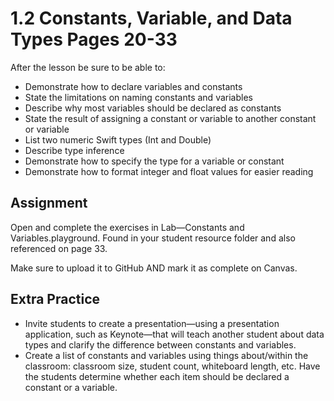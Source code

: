 #  1.2 Constants, Variable, and Data Types Pages 20-33 #

After the lesson be sure to be able to:
- Demonstrate how to declare variables and constants
- State the limitations on naming constants and variables
- Describe why most variables should be declared as constants
- State the result of assigning a constant or variable to another constant or variable
- List two numeric Swift types (Int and Double)
- Describe type inference
- Demonstrate how to specify the type for a variable or constant
- Demonstrate how to format integer and float values for easier reading

## Assignment ##

Open and complete the exercises in Lab—Constants and Variables.playground. Found in your student resource folder and also referenced on page 33.

Make sure to upload it to GitHub AND mark it as complete on Canvas.

## Extra Practice ##

- Invite students to create a presentation—using a presentation application, such as Keynote—that will teach another student about data types and clarify the difference between constants and variables.
- Create a list of constants and variables using things about/within the classroom: classroom size, student count, whiteboard length, etc. Have the students determine whether each item should be declared a constant or a variable.
